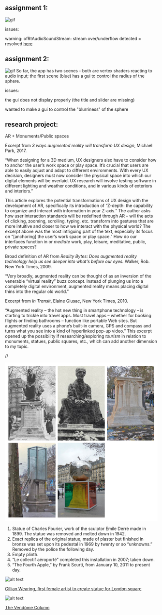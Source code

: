 ## assignment 1:
![gif](https://github.com/sonya-irsay/creativecode/blob/master/WEEK_04/w4_assignment_01.gif "assignment 1")

issues:

warning: ofRtAudioSoundStream: stream over/underflow detected = resolved [here](https://github.com/openframeworks/openFrameworks/issues/5120)

## assignment 2:
  ![gif](https://github.com/sonya-irsay/creativecode/blob/master/WEEK_04/w4_assignment_2.gif "assignment 2")
  So far, the app has two scenes - both are vertex shaders reacting to audio input; the first scene (blue) has a gui
to control the radius of the sphere.

issues:

the gui does not display properly (the title and slider are missing)

wanted to make a gui to control the "blurriness" of the sphere

## research project:
AR + Monuments/Public spaces
 
Excerpt from *3 ways augmented reality will transform UX design*, Michael Park, 2017.

“When designing for a 3D medium, UX designers also have to consider how to anchor the user’s work space or play space. It’s crucial that users are able to easily adjust and adapt to different environments. With every UX decision, designers must now consider the physical space into which our digital elements will be overlaid. UX research will involve testing software in different lighting and weather conditions, and in various kinds of exteriors and interiors.”

This article explores the potential transformations of UX design with the development of AR, specifically its introduction of “Z-depth: the capability to organize and interact with information in your Z-axis.” The author asks how user interaction standards will be redefined through AR – will the acts of clicking, zooming, scrolling, typing, etc. transform into gestures that are more intuitive and closer to how we interact with the physical world? The excerpt above was the most intriguing part of the text, especially its focus on “[anchoring] the user’s work space or play space.” How do our interfaces function in or *mediate* work, play, leisure, meditative, public, private spaces? 

Broad definition of AR from *Reality Bytes: Does augmented reality technology help us see deeper into what's before our eyes.* Walker, Rob. New York Times, 2009.

“Very broadly, augmented reality can be thought of as an inversion of the venerable “virtual reality” buzz concept. Instead of plunging us into a completely digital environment, augmented reality means placing digital thins into the regular old world.”

Excerpt from *In Transit*, Elaine Glusac, New York Times, 2010.

“Augmented reality – the hot new thing in smartphone technology – is starting to trickle into travel apps. Most travel apps – whether for booking flights or finding bathrooms – function like portable Web sites. But augmented reality uses a phone’s built-in camera, GPS and compass and turns what you see into a kind of hyperlinked pop-up video.”
This excerpt opened up the possibility if researching/exploring *tourism* in relation to monuments, statues, public squares, etc., which can add another dimension to my topic.

//

![alt text](https://github.com/sonya-irsay/creativecode/blob/master/WEEK_04/research_images/1.jpg)
1. Statue of Charles Fourier, work of the sculptor Emile Derré made in 1899. The statue was removed and melted down in 1942.
2. Exact replica of the original statue, made of plaster but finished in bronze was set upon its pedestal in 1969 by twenty or so “unknowns.” Removed by the police the following day.
3. Empty plinth.
4. “Le collectif aéroporté” completed this installation in 2007; taken down.
5. “The Fourth Apple,” by Frank Scurti, from January 10, 2011 to present day.

![alt text](https://www.standard.co.uk/s3fs-public/styles/hero_tablet/public/thumbnails/image/2017/06/29/09/suffragette-design.jpg)

[Gillian Wearing, first female artist to create statue for London square](https://www.theguardian.com/artanddesign/2017/sep/20/artist-gillian-wearing-unveils-design-parliament-square-statue-suffragist-leader-millicent-fawcett#img-1)

![alt text](http://www.historytoday.com/sites/default/files/vendome.jpg)

[The Vendôme Column](https://en.wikipedia.org/wiki/Place_Vend%C3%B4me#The_Vend.C3.B4me_Column)


